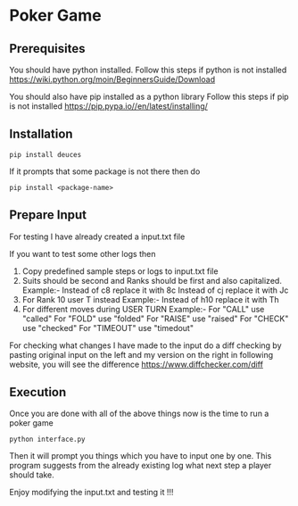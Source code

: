 Poker Game
============

## Prerequisites

You should have python installed.
Follow this steps if python is not installed
https://wiki.python.org/moin/BeginnersGuide/Download

You should also have pip installed as a python library
Follow this steps if pip is not installed
https://pip.pypa.io//en/latest/installing/

## Installation

```
pip install deuces
```

If it prompts that some package is not there then do
```
pip install <package-name>
```

## Prepare Input

For testing I have already created a input.txt file 

If you want to test some other logs then
1. Copy predefined sample steps or logs to input.txt file
2. Suits should be second and Ranks should be first and also capitalized.
	Example:-	Instead of c8 replace it with 8c
				Instead of cj replace it with Jc
3. For Rank 10 user T instead
	Example:-	Instead of h10 replace it with Th
4. For different moves during USER TURN
	Example:-	For "CALL" use "called"
				For "FOLD" use "folded"
				For "RAISE" use "raised"
				For "CHECK" use "checked"
				For "TIMEOUT" use "timedout"
	
For checking what changes I have made to the input do a diff checking by pasting
original input on the left and my version on the right in following website, you will see the difference
https://www.diffchecker.com/diff

## Execution

Once you are done with all of the above things now is the time to run a poker game
```
python interface.py
```

Then it will prompt you things which you have to input one by one.
This program suggests from the already existing log what next step a player should take.

Enjoy modifying the input.txt and testing it !!!